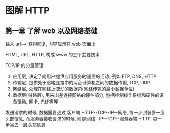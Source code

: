 # 图解 HTTP

## 第一章 了解 web 以及网络基础

输入 url--> 获得回复, 内容显示在 web 页面上

HTML, URL, HTTP, 构成 www 的三个主要技术.

TCP/IP 的分层管理

1. 应用层, 决定了向用户提供应用服务时通信的活动, 例如 FTP, DNS, HTTP
2. 传输层. 提供处于翁咯连接中的两台计算机之间的数据传输, TCP, UDP
3. 网络层, 处理在网络上流动的数据包(网络传输的最小数据单位)
4. 数据层(链路层), 用来出差连接网络的硬件部分, 包括控制操作系统和硬件的设备驱动, 网卡, 光纤等等

发送请求的时候, 数据需要通过 客户端 HTTP--TCP--IP--网络, 每一步封装多一层头部信息, 而服务器接收请求的时候, 则是网络--IP--TCP--服务器端 HTTP, 每一步减去一层头部信息
